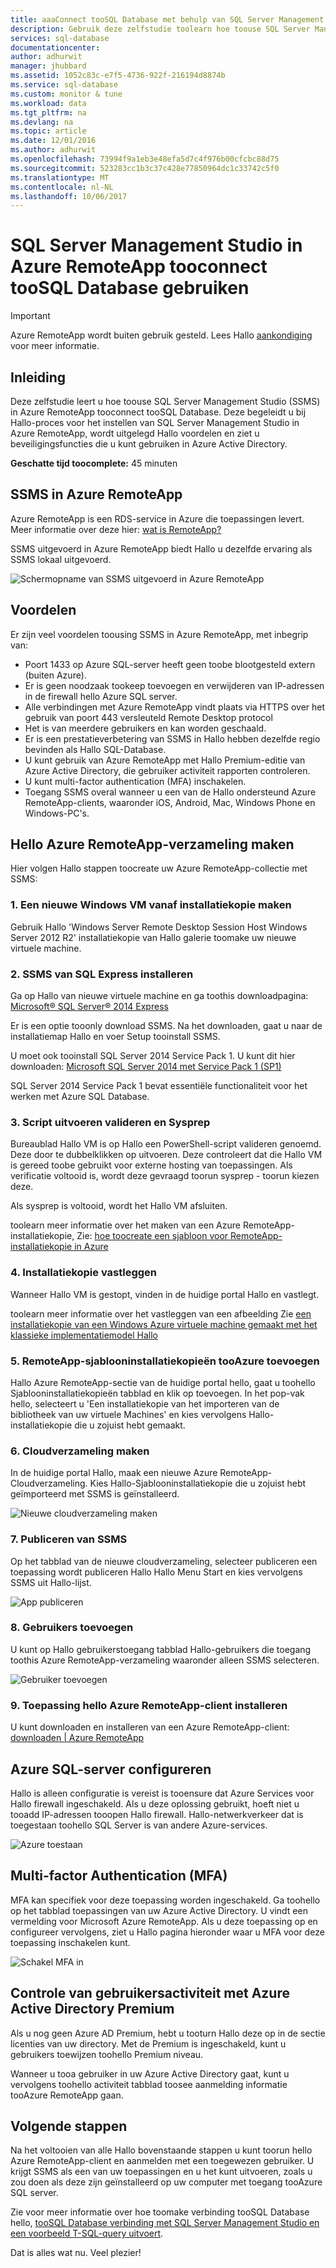```yaml
---
title: aaaConnect tooSQL Database met behulp van SQL Server Management Studio in Azure RemoteApp | Microsoft Docs
description: Gebruik deze zelfstudie toolearn hoe toouse SQL Server Management Studio in Azure RemoteApp voor beveiliging en prestaties bij het verbinden van tooSQL Database
services: sql-database
documentationcenter: 
author: adhurwit
manager: jhubbard
ms.assetid: 1052c83c-e7f5-4736-922f-216194d8874b
ms.service: sql-database
ms.custom: monitor & tune
ms.workload: data
ms.tgt_pltfrm: na
ms.devlang: na
ms.topic: article
ms.date: 12/01/2016
ms.author: adhurwit
ms.openlocfilehash: 73994f9a1eb3e48efa5d7c4f976b00cfcbc88d75
ms.sourcegitcommit: 523283cc1b3c37c428e77850964dc1c33742c5f0
ms.translationtype: MT
ms.contentlocale: nl-NL
ms.lasthandoff: 10/06/2017
---
```

# <a name="use-sql-server-management-studio-in-azure-remoteapp-tooconnect-toosql-database"></a>SQL Server Management Studio in Azure RemoteApp tooconnect tooSQL Database gebruiken

> [!IMPORTANT]
> Azure RemoteApp wordt buiten gebruik gesteld. Lees Hallo [aankondiging](https://go.microsoft.com/fwlink/?linkid=821148) voor meer informatie.
>

## <a name="introduction"></a>Inleiding
Deze zelfstudie leert u hoe toouse SQL Server Management Studio (SSMS) in Azure RemoteApp tooconnect tooSQL Database. Deze begeleidt u bij Hallo-proces voor het instellen van SQL Server Management Studio in Azure RemoteApp, wordt uitgelegd Hallo voordelen en ziet u beveiligingsfuncties die u kunt gebruiken in Azure Active Directory.

**Geschatte tijd toocomplete:** 45 minuten

## <a name="ssms-in-azure-remoteapp"></a>SSMS in Azure RemoteApp
Azure RemoteApp is een RDS-service in Azure die toepassingen levert. Meer informatie over deze hier: [wat is RemoteApp?](../remoteapp/remoteapp-whatis.md)

SSMS uitgevoerd in Azure RemoteApp biedt Hallo u dezelfde ervaring als SSMS lokaal uitgevoerd.

![Schermopname van SSMS uitgevoerd in Azure RemoteApp][1]

## <a name="benefits"></a>Voordelen
Er zijn veel voordelen toousing SSMS in Azure RemoteApp, met inbegrip van:

* Poort 1433 op Azure SQL-server heeft geen toobe blootgesteld extern (buiten Azure).
* Er is geen noodzaak tookeep toevoegen en verwijderen van IP-adressen in de firewall hello Azure SQL server.
* Alle verbindingen met Azure RemoteApp vindt plaats via HTTPS over het gebruik van poort 443 versleuteld Remote Desktop protocol
* Het is van meerdere gebruikers en kan worden geschaald.
* Er is een prestatieverbetering van SSMS in Hallo hebben dezelfde regio bevinden als Hallo SQL-Database.
* U kunt gebruik van Azure RemoteApp met Hallo Premium-editie van Azure Active Directory, die gebruiker activiteit rapporten controleren.
* U kunt multi-factor authentication (MFA) inschakelen.
* Toegang SSMS overal wanneer u een van de Hallo ondersteund Azure RemoteApp-clients, waaronder iOS, Android, Mac, Windows Phone en Windows-PC's.

## <a name="create-hello-azure-remoteapp-collection"></a>Hello Azure RemoteApp-verzameling maken
Hier volgen Hallo stappen toocreate uw Azure RemoteApp-collectie met SSMS:

### <a name="1-create-a-new-windows-vm-from-image"></a>1. Een nieuwe Windows VM vanaf installatiekopie maken
Gebruik Hallo 'Windows Server Remote Desktop Session Host Windows Server 2012 R2' installatiekopie van Hallo galerie toomake uw nieuwe virtuele machine.

### <a name="2-install-ssms-from-sql-express"></a>2. SSMS van SQL Express installeren
Ga op Hallo van nieuwe virtuele machine en ga toothis downloadpagina: [Microsoft® SQL Server® 2014 Express](https://www.microsoft.com/download/details.aspx?id=42299)

Er is een optie tooonly download SSMS. Na het downloaden, gaat u naar de installatiemap Hallo en voer Setup tooinstall SSMS.

U moet ook tooinstall SQL Server 2014 Service Pack 1. U kunt dit hier downloaden: [Microsoft SQL Server 2014 met Service Pack 1 (SP1)](https://www.microsoft.com/download/details.aspx?id=46694)

SQL Server 2014 Service Pack 1 bevat essentiële functionaliteit voor het werken met Azure SQL Database.

### <a name="3-run-validate-script-and-sysprep"></a>3. Script uitvoeren valideren en Sysprep
Bureaublad Hallo VM is op Hallo een PowerShell-script valideren genoemd. Deze door te dubbelklikken op uitvoeren. Deze controleert dat die Hallo VM is gereed toobe gebruikt voor externe hosting van toepassingen. Als verificatie voltooid is, wordt deze gevraagd toorun sysprep - toorun kiezen deze.

Als sysprep is voltooid, wordt het Hallo VM afsluiten.

toolearn meer informatie over het maken van een Azure RemoteApp-installatiekopie, Zie: [hoe toocreate een sjabloon voor RemoteApp-installatiekopie in Azure](http://blogs.msdn.com/b/rds/archive/2015/03/17/how-to-create-a-remoteapp-template-image-in-azure.aspx)

### <a name="4-capture-image"></a>4. Installatiekopie vastleggen
Wanneer Hallo VM is gestopt, vinden in de huidige portal Hallo en vastlegt.

toolearn meer informatie over het vastleggen van een afbeelding Zie [een installatiekopie van een Windows Azure virtuele machine gemaakt met het klassieke implementatiemodel Hallo](../virtual-machines/windows/classic/capture-image.md?toc=%2fazure%2fvirtual-machines%2fwindows%2fclassic%2ftoc.json)

### <a name="5-add-tooazure-remoteapp-template-images"></a>5. RemoteApp-sjablooninstallatiekopieën tooAzure toevoegen
Hallo Azure RemoteApp-sectie van de huidige portal hello, gaat u toohello Sjablooninstallatiekopieën tabblad en klik op toevoegen. In het pop-vak hello, selecteert u 'Een installatiekopie van het importeren van de bibliotheek van uw virtuele Machines' en kies vervolgens Hallo-installatiekopie die u zojuist hebt gemaakt.

### <a name="6-create-cloud-collection"></a>6. Cloudverzameling maken
In de huidige portal Hallo, maak een nieuwe Azure RemoteApp-Cloudverzameling. Kies Hallo-Sjablooninstallatiekopie die u zojuist hebt geïmporteerd met SSMS is geïnstalleerd.

![Nieuwe cloudverzameling maken][2]

### <a name="7-publish-ssms"></a>7. Publiceren van SSMS
Op het tabblad van de nieuwe cloudverzameling, selecteer publiceren een toepassing wordt publiceren Hallo Hallo Menu Start en kies vervolgens SSMS uit Hallo-lijst.

![App publiceren][5]

### <a name="8-add-users"></a>8. Gebruikers toevoegen
U kunt op Hallo gebruikerstoegang tabblad Hallo-gebruikers die toegang toothis Azure RemoteApp-verzameling waaronder alleen SSMS selecteren.

![Gebruiker toevoegen][6]

### <a name="9-install-hello-azure-remoteapp-client-application"></a>9. Toepassing hello Azure RemoteApp-client installeren
U kunt downloaden en installeren van een Azure RemoteApp-client: [downloaden | Azure RemoteApp](https://www.remoteapp.windowsazure.com/en/clients.aspx)

## <a name="configure-azure-sql-server"></a>Azure SQL-server configureren
Hallo is alleen configuratie is vereist is tooensure dat Azure Services voor Hallo firewall ingeschakeld. Als u deze oplossing gebruikt, hoeft niet u tooadd IP-adressen tooopen Hallo firewall. Hallo-netwerkverkeer dat is toegestaan toohello SQL Server is van andere Azure-services.

![Azure toestaan][4]

## <a name="multi-factor-authentication-mfa"></a>Multi-factor Authentication (MFA)
MFA kan specifiek voor deze toepassing worden ingeschakeld. Ga toohello op het tabblad toepassingen van uw Azure Active Directory. U vindt een vermelding voor Microsoft Azure RemoteApp. Als u deze toepassing op en configureer vervolgens, ziet u Hallo pagina hieronder waar u MFA voor deze toepassing inschakelen kunt.

![Schakel MFA in][3]

## <a name="audit-user-activity-with-azure-active-directory-premium"></a>Controle van gebruikersactiviteit met Azure Active Directory Premium
Als u nog geen Azure AD Premium, hebt u tooturn Hallo deze op in de sectie licenties van uw directory. Met de Premium is ingeschakeld, kunt u gebruikers toewijzen toohello Premium niveau.

Wanneer u tooa gebruiker in uw Azure Active Directory gaat, kunt u vervolgens toohello activiteit tabblad toosee aanmelding informatie tooAzure RemoteApp gaan.

## <a name="next-steps"></a>Volgende stappen
Na het voltooien van alle Hallo bovenstaande stappen u kunt toorun hello Azure RemoteApp-client en aanmelden met een toegewezen gebruiker. U krijgt SSMS als een van uw toepassingen en u het kunt uitvoeren, zoals u zou doen als deze zijn geïnstalleerd op uw computer met toegang tooAzure SQL server.

Zie voor meer informatie over hoe toomake verbinding tooSQL Database hello, [tooSQL Database verbinding met SQL Server Management Studio en een voorbeeld T-SQL-query uitvoert](sql-database-connect-query-ssms.md).

Dat is alles wat nu. Veel plezier!

<!--Image references-->
[1]: ./media/sql-database-ssms-remoteapp/ssms.png
[2]: ./media/sql-database-ssms-remoteapp/newcloudcollection.png
[3]: ./media/sql-database-ssms-remoteapp/mfa.png
[4]: ./media/sql-database-ssms-remoteapp/allowazure.png
[5]: ./media/sql-database-ssms-remoteapp/publish.png
[6]: ./media/sql-database-ssms-remoteapp/user.png